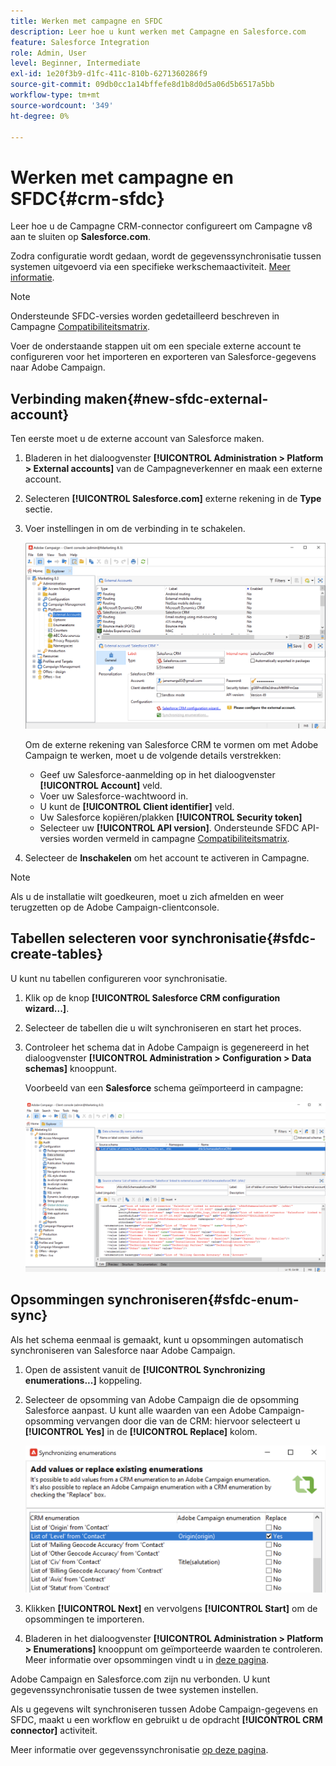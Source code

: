 ```yaml
---
title: Werken met campagne en SFDC
description: Leer hoe u kunt werken met Campagne en Salesforce.com
feature: Salesforce Integration
role: Admin, User
level: Beginner, Intermediate
exl-id: 1e20f3b9-d1fc-411c-810b-6271360286f9
source-git-commit: 09db0cc1a14bffefe8d1b8d0d5a06d5b6517a5bb
workflow-type: tm+mt
source-wordcount: '349'
ht-degree: 0%

---
```


# Werken met campagne en SFDC{#crm-sfdc}

Leer hoe u de Campagne CRM-connector configureert om Campagne v8 aan te sluiten op **Salesforce.com**.

Zodra configuratie wordt gedaan, wordt de gegevenssynchronisatie tussen systemen uitgevoerd via een specifieke werkschemaactiviteit. [Meer informatie](crm-data-sync.md).

>[!NOTE]
>
>Ondersteunde SFDC-versies worden gedetailleerd beschreven in Campagne [Compatibiliteitsmatrix](../start/compatibility-matrix.md).

Voer de onderstaande stappen uit om een speciale externe account te configureren voor het importeren en exporteren van Salesforce-gegevens naar Adobe Campaign.

## Verbinding maken{#new-sfdc-external-account}

Ten eerste moet u de externe account van Salesforce maken.

1. Bladeren in het dialoogvenster **[!UICONTROL Administration > Platform > External accounts]** van de Campagneverkenner en maak een externe account.
1. Selecteren **[!UICONTROL Salesforce.com]** externe rekening in de **Type** sectie.
1. Voer instellingen in om de verbinding in te schakelen.

   ![](assets/sfdc-external-account.png)

   Om de externe rekening van Salesforce CRM te vormen om met Adobe Campaign te werken, moet u de volgende details verstrekken:

   * Geef uw Salesforce-aanmelding op in het dialoogvenster **[!UICONTROL Account]** veld.
   * Voer uw Salesforce-wachtwoord in.
   * U kunt de **[!UICONTROL Client identifier]** veld.
   * Uw Salesforce kopiëren/plakken **[!UICONTROL Security token]**
   * Selecteer uw **[!UICONTROL API version]**. Ondersteunde SFDC API-versies worden vermeld in campagne [Compatibiliteitsmatrix](../start/compatibility-matrix.md).

1. Selecteer de **Inschakelen** om het account te activeren in Campagne.

>[!NOTE]
>
>Als u de installatie wilt goedkeuren, moet u zich afmelden en weer terugzetten op de Adobe Campaign-clientconsole.

## Tabellen selecteren voor synchronisatie{#sfdc-create-tables}

U kunt nu tabellen configureren voor synchronisatie.

1. Klik op de knop **[!UICONTROL Salesforce CRM configuration wizard...]**.
1. Selecteer de tabellen die u wilt synchroniseren en start het proces.
1. Controleer het schema dat in Adobe Campaign is gegenereerd in het dialoogvenster **[!UICONTROL Administration > Configuration > Data schemas]** knooppunt.

   Voorbeeld van een **Salesforce** schema geïmporteerd in campagne:

   ![](assets/sfdc-schemas.png)

## Opsommingen synchroniseren{#sfdc-enum-sync}

Als het schema eenmaal is gemaakt, kunt u opsommingen automatisch synchroniseren van Salesforce naar Adobe Campaign.

1. Open de assistent vanuit de  **[!UICONTROL Synchronizing enumerations...]** koppeling.
1. Selecteer de opsomming van Adobe Campaign die de opsomming Salesforce aanpast.
U kunt alle waarden van een Adobe Campaign-opsomming vervangen door die van de CRM: hiervoor selecteert u **[!UICONTROL Yes]** in de **[!UICONTROL Replace]** kolom.

   ![](assets/sfdc-enum.png)

1. Klikken **[!UICONTROL Next]** en vervolgens **[!UICONTROL Start]** om de opsommingen te importeren.

1. Bladeren in het dialoogvenster **[!UICONTROL Administration > Platform > Enumerations]** knooppunt om geïmporteerde waarden te controleren. Meer informatie over opsommingen vindt u in [deze pagina](../config/ui-settings.md#enumerations).

Adobe Campaign en Salesforce.com zijn nu verbonden. U kunt gegevenssynchronisatie tussen de twee systemen instellen.

Als u gegevens wilt synchroniseren tussen Adobe Campaign-gegevens en SFDC, maakt u een workflow en gebruikt u de opdracht **[!UICONTROL CRM connector]** activiteit.

Meer informatie over gegevenssynchronisatie [op deze pagina](crm-data-sync.md).
